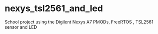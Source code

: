 # nexys_tsl2561_and_led
School project using the Digilent Nexys A7 PMODs, FreeRTOS , TSL2561 sensor and LED
